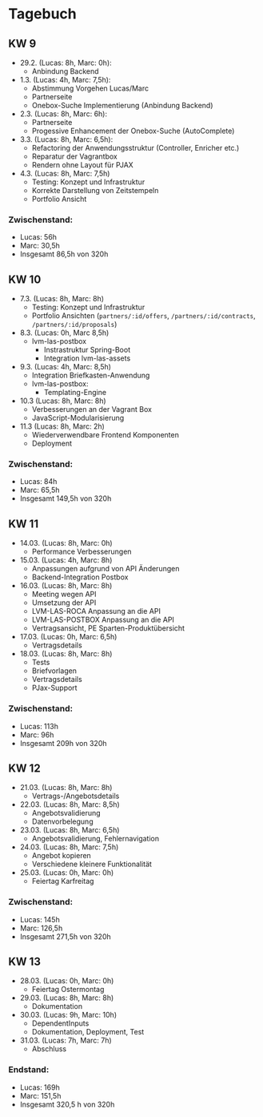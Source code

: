 # Tagebuch

## KW 9

* 29.2. (Lucas: 8h, Marc: 0h):
    * Anbindung Backend
* 1.3. (Lucas: 4h, Marc: 7,5h):
    * Abstimmung Vorgehen Lucas/Marc
    * Partnerseite
    * Onebox-Suche Implementierung (Anbindung Backend)
* 2.3. (Lucas: 8h, Marc: 6h):
    * Partnerseite
    * Progessive Enhancement der Onebox-Suche (AutoComplete)
* 3.3. (Lucas: 8h, Marc: 6,5h):
    * Refactoring der Anwendungsstruktur (Controller, Enricher etc.)
    * Reparatur der Vagrantbox
    * Rendern ohne Layout für PJAX
* 4.3. (Lucas: 8h, Marc: 7,5h)
    * Testing: Konzept und Infrastruktur
    * Korrekte Darstellung von Zeitstempeln
    * Portfolio Ansicht

### Zwischenstand:

* Lucas: 56h
* Marc: 30,5h
* Insgesamt 86,5h von 320h

## KW 10

* 7.3. (Lucas: 8h, Marc: 8h)
    * Testing: Konzept und Infrastruktur
    * Portfolio Ansichten (`partners/:id/offers`, `/partners/:id/contracts`, `/partners/:id/proposals`)
* 8.3. (Lucas: 0h, Marc 8,5h)
    * lvm-las-postbox
        * Instrastruktur Spring-Boot
        * Integration lvm-las-assets
* 9.3. (Lucas: 4h, Marc: 8,5h)
    * Integration Briefkasten-Anwendung
    * lvm-las-postbox:
        * Templating-Engine
* 10.3 (Lucas: 8h, Marc: 8h)
    * Verbesserungen an der Vagrant Box
    * JavaScript-Modularisierung
* 11.3 (Lucas: 8h, Marc: 2h)
    * Wiederverwendbare Frontend Komponenten
    * Deployment

### Zwischenstand:

* Lucas: 84h
* Marc: 65,5h
* Insgesamt 149,5h von 320h

## KW 11

* 14.03. (Lucas: 8h, Marc: 0h)
  * Performance Verbesserungen
* 15.03. (Lucas: 4h, Marc: 8h)
  * Anpassungen aufgrund von API Änderungen
  * Backend-Integration Postbox
* 16.03. (Lucas: 8h, Marc: 8h)
  * Meeting wegen API
  * Umsetzung der API
  * LVM-LAS-ROCA Anpassung an die API
  * LVM-LAS-POSTBOX Anpassung an die API
  * Vertragsansicht, PE Sparten-Produktübersicht
* 17.03. (Lucas: 0h, Marc: 6,5h)
  * Vertragsdetails
* 18.03. (Lucas: 8h, Marc: 8h)
  * Tests
  * Briefvorlagen
  * Vertragsdetails
  * PJax-Support

### Zwischenstand:

* Lucas: 113h
* Marc: 96h
* Insgesamt 209h von 320h

## KW 12

* 21.03. (Lucas: 8h, Marc: 8h)
  * Vertrags-/Angebotsdetails
* 22.03. (Lucas: 8h, Marc: 8,5h)
  * Angebotsvalidierung
  * Datenvorbelegung
* 23.03. (Lucas: 8h, Marc: 6,5h)
  * Angebotsvalidierung, Fehlernavigation
* 24.03. (Lucas: 8h, Marc: 7,5h)
  * Angebot kopieren
  * Verschiedene kleinere Funktionalität
* 25.03. (Lucas: 0h, Marc: 0h)
  * Feiertag Karfreitag

### Zwischenstand:

* Lucas: 145h
* Marc: 126,5h
* Insgesamt 271,5h von 320h

## KW 13

* 28.03. (Lucas: 0h, Marc: 0h)
  * Feiertag Ostermontag
* 29.03. (Lucas: 8h, Marc: 8h)
  * Dokumentation
* 30.03. (Lucas: 9h, Marc: 10h)
  * DependentInputs
  * Dokumentation, Deployment, Test
* 31.03. (Lucas: 7h, Marc: 7h)
  * Abschluss

### Endstand:

* Lucas: 169h
* Marc: 151,5h
* Insgesamt 320,5 h von 320h
